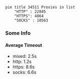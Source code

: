 
```mermaid
pie title 34511 Proxies in list
    "HTTP" : 22845
    "HTTPS": 4864
    "SOCKS" : 10563
```

### Some Info
#### Average Timeout

- mixed: 2.5s
- http: 1.2s
- https: 8.6s
- socks: 6.6s
